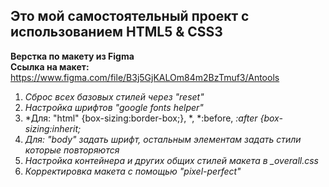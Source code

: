 ## Это мой самостоятельный проект с использованием HTML5 & CSS3

**Верстка по макету из Figma**  
**Ссылка на макет:**
https://www.figma.com/file/B3j5GjKALOm84m2BzTmuf3/Antools

1. *Сброс всех базовых стилей через "reset"*
2. *Настройка шрифтов "google fonts helper"*
3. *Для: "html" {box-sizing:border-box;}, *, *:before, *:after {box-sizing:inherit;*
4. *Для: "body" задать шрифт, остальным элементам задать стили которые повторяются*
5. *Настройка контейнера и других общих стилей макета в _overall.css*
6. *Корректировка макета с помощью "pixel-perfect"*
